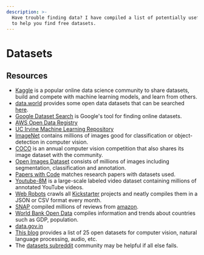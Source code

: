 ```yaml
---
description: >-
  Have trouble finding data? I have compiled a list of potentially useful sites
  to help you find free datasets.
---
```


# Datasets

## Resources

* [Kaggle](https://www.kaggle.com/) is a popular online data science community to share datasets, build and compete with machine learning models, and learn from others.
* [data.world](https://data.world) provides some open data datasets that can be searched [here](https://data.world/datasets/open-data).
* [Google Dataset Search](https://toolbox.google.com/datasetsearch) is Google's tool for finding online datasets.
* [AWS Open Data Registry](https://registry.opendata.aws/)
* [UC Irvine Machine Learning Repository](http://mlr.cs.umass.edu/ml/)
* [ImageNet](http://www.image-net.org/) contains millions of images good for classification or object-detection in computer vision.
* [COCO](http://cocodataset.org/#home) is an annual computer vision competition that also shares its image dataset with the community.
* [Open Images Dataset](https://storage.googleapis.com/openimages/web/index.html) consists of millions of images including segmentation, classification and annotation.
* [Papers with Code](https://paperswithcode.com/sota) matches research papers with datasets used.
* [Youtube-8M](https://research.google.com/youtube8m/) is a large-scale labeled video dataset containing millions of annotated YouTube videos.
* [Web Robots](https://webrobots.io/kickstarter-datasets/) crawls all [Kickstarter](https://www.kickstarter.com/) projects and neatly compiles them in a JSON or CSV format every month.
* [SNAP](https://snap.stanford.edu/data/web-Amazon.html) compiled millions of reviews from [amazon](https://www.amazon.com/).
* [World Bank Open Data](https://data.worldbank.org/) compiles information and trends about countries such as GDP, population.
* [data.gov.in](https://data.gov.in/)
* [This blog](https://www.analyticsvidhya.com/blog/2018/03/comprehensive-collection-deep-learning-datasets/) provides a list of 25 open datasets for computer vision, natural language processing, audio, etc.
* The [datasets subreddit](https://www.reddit.com/r/datasets/) community may be helpful if all else fails.

